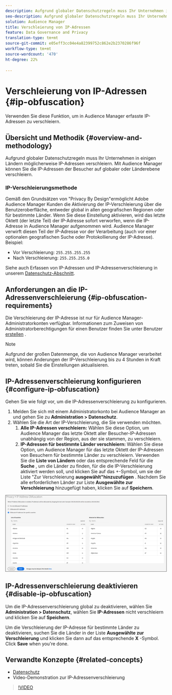 ```yaml
---
description: Aufgrund globaler Datenschutzregeln muss Ihr Unternehmen in einigen Ländern möglicherweise IP-Adressen verschleiern. Mit Audience Manager können Sie die IP-Adressen der Besucher auf globaler oder Länderebene verschleiern.
seo-description: Aufgrund globaler Datenschutzregeln muss Ihr Unternehmen in einigen Ländern möglicherweise IP-Adressen verschleiern. Mit Audience Manager können Sie die IP-Adressen der Besucher auf globaler oder Länderebene verschleiern.
solution: Audience Manager
title: Verschleierung von IP-Adressen
feature: Data Governance and Privacy
translation-type: tm+mt
source-git-commit: e05eff3cc04e4a82399752c862e2b2370286f96f
workflow-type: tm+mt
source-wordcount: '470'
ht-degree: 22%

---
```



# Verschleierung von IP-Adressen {#ip-obfuscation}

Verwenden Sie diese Funktion, um in Audience Manager erfasste IP-Adressen zu verschleiern.

## Übersicht und Methodik {#overview-and-methodology}

Aufgrund globaler Datenschutzregeln muss Ihr Unternehmen in einigen Ländern möglicherweise IP-Adressen verschleiern. Mit Audience Manager können Sie die IP-Adressen der Besucher auf globaler oder Länderebene verschleiern.

### IP-Verschleierungsmethode

Gemäß den Grundsätzen von &quot;Privacy By Design&quot;ermöglicht Adobe Audience Manager Kunden die Aktivierung der IP-Verschleierung über die Benutzeroberfläche, entweder global in allen geografischen Regionen oder für bestimmte Länder. Wenn Sie diese Einstellung aktivieren, wird das letzte Oktett (der letzte Teil) der IP-Adresse sofort verworfen, wenn die IP-Adresse in Audience Manager aufgenommen wird. Audience Manager verwirft diesen Teil der IP-Adresse vor der Verarbeitung (auch vor einer optionalen geografischen Suche oder Protokollierung der IP-Adresse). Beispiel:

* Vor Verschleierung: `255.255.255.255`
* Nach Verschleierung: `255.255.255.0`

Siehe auch Erfassen von IP-Adressen und IP-Adressenverschleierung in unserem [Datenschutz-Abschnitt](/help/using/overview/data-security-and-privacy/data-privacy.md).

## Anforderungen an die IP-Adressenverschleierung {#ip-obfuscation-requirements}

Die Verschleierung der IP-Adresse ist nur für Audience Manager-Administratorkonten verfügbar. Informationen zum Zuweisen von Administratorberechtigungen für einen Benutzer finden Sie unter Benutzer [erstellen](/help/using/features/administration/administration-overview.md#create-users) .

>[!NOTE]
>
> Aufgrund der großen Datenmenge, die von Audience Manager verarbeitet wird, können Änderungen der IP-Verschleierung bis zu 4 Stunden in Kraft treten, sobald Sie die Einstellungen aktualisieren.

## IP-Adressenverschleierung konfigurieren {#configure-ip-obfuscation}

Gehen Sie wie folgt vor, um die IP-Adressenverschleierung zu konfigurieren.

1. Melden Sie sich mit einem Administratorkonto bei Audience Manager an und gehen Sie zu **Administration > Datenschutz**.
2. Wählen Sie die Art der IP-Verschleierung, die Sie verwenden möchten.
   1. **Alle IP-Adressen verschleiern:** Wählen Sie diese Option, um Audience Manager das letzte Oktett aller Besucher-IP-Adressen unabhängig von der Region, aus der sie stammen, zu verschleiern.
   2. **IP-Adressen für bestimmte Länder verschleiern:** Wählen Sie diese Option, um Audience Manager für das letzte Oktett der IP-Adressen von Besuchern für bestimmte Länder zu verschleiern. Verwenden Sie die **Liste von Ländern** oder das entsprechende Feld für die **Suche** , um die Länder zu finden, für die die IP-Verschleierung aktiviert werden soll, und klicken Sie auf das +-Symbol, um sie der Liste &quot;Zur Verschleierung **ausgewählt&quot;hinzuzufügen** . Nachdem Sie alle erforderlichen Länder zur Liste **Ausgewählte zur Verschleierung** hinzugefügt haben, klicken Sie auf **Speichern**.

![](assets/ip-obfuscation.png)

## IP-Adressenverschleierung deaktivieren {#disable-ip-obfuscation}

Um die IP-Adressenverschleierung global zu deaktivieren, wählen Sie **Administration > Datenschutz**, wählen Sie **IP-Adressen** nicht verschleiern und klicken Sie auf **Speichern**.

Um die Verschleierung der IP-Adresse für bestimmte Länder zu deaktivieren, suchen Sie die Länder in der Liste **Ausgewählte zur Verschleierung** und klicken Sie dann auf das entsprechende **X** -Symbol. Click **Save** when you&#39;re done.

## Verwandte Konzepte {#related-concepts}

* [Datenschutz](/help/using/overview/data-security-and-privacy/data-privacy.md)
* Video-Demonstration zur IP-Adressenverschleierung
>[!VIDEO](https://video.tv.adobe.com/v/27218/)

